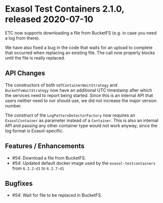 # Exasol Test Containers 2.1.0, released 2020-07-10

ETC now supports downloading a file from BucketFS (e.g. in case you need a log from there).

We have also fixed a bug in the code that waits for an upload to complete that occurred when replacing an existing file. The call now properly blocks until the file is really replaced.

## API Changes

The constructors of both `UdfContainerWaitStrategy` and `BucketFsWaitStrategy` now have an additional UTC timestamp after which the services need to report being started.
Since this is an internal API that users neither need to nor should use, we did not increase the major version number.

The construct of the `LogPatternDetectorFactory` now requires an `ExasolContainer` as parameter instead of a `Container`. This is also an internal API and passing any other container type would not work anyway, since the log format is Exasol-specific.

## Features / Enhancements
 
* #54: Download a file from BucketFS.
* #54: Updated default docker image used by the `exasol-testcontainers` from `6.2.2-d1` to `6.2.7-d1`

## Bugfixes

* #54: Wait for file to be replaced in BucketFS.
